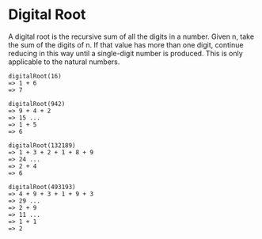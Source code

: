 # Digital Root

A digital root is the recursive sum of all the digits in a number. Given n, take the sum of the digits of n. If that value has more than one digit, continue reducing in this way until a single-digit number is produced. This is only applicable to the natural numbers.

```
digitalRoot(16)
=> 1 + 6
=> 7

digitalRoot(942)
=> 9 + 4 + 2
=> 15 ...
=> 1 + 5
=> 6

digitalRoot(132189)
=> 1 + 3 + 2 + 1 + 8 + 9
=> 24 ...
=> 2 + 4
=> 6

digitalRoot(493193)
=> 4 + 9 + 3 + 1 + 9 + 3
=> 29 ...
=> 2 + 9
=> 11 ...
=> 1 + 1
=> 2
```
